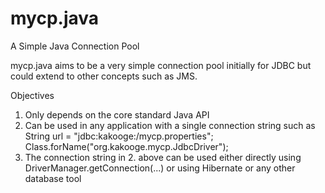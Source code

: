 mycp.java
=========

A Simple Java Connection Pool

mycp.java aims to be a very simple connection pool initially for JDBC but could extend to other concepts such as JMS.

Objectives
1. Only depends on the core standard Java API
2. Can be used in any application with a single connection string such as 
	String url = "jdbc:kakooge:<file-system-path-to>/mycp.properties";
	Class.forName("org.kakooge.mycp.JdbcDriver");
3. The connection string in 2. above can be used either directly using DriverManager.getConnection(...) or using Hibernate or any other database tool
